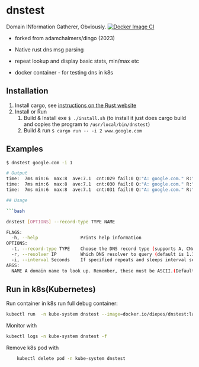 # dnstest

Domain INformation Gatherer, Obviously.
[![Docker Image CI](https://github.com/diepes/rust-dnstest/actions/workflows/docker-image.yml/badge.svg)](https://github.com/diepes/rust-dnstest/actions/workflows/docker-image.yml)

* forked from adamchalmers/dingo (2023)

* Native rust dns msg parsing
* repeat lookup and display basic stats, min/max etc
* docker container - for testing dns in k8s

## Installation

1. Install cargo, see [instructions on the Rust website](https://doc.rust-lang.org/cargo/getting-started/installation.html)
2. Install or Run
   1. Build & Install exe ```$ ./install.sh``` (to install it just does cargo build and copies the program to `/usr/local/bin/dnstest`)
   2. Build & run ```$ cargo run -- -i 2 www.google.com```

## Examples

```sh
$ dnstest google.com -i 1

# Output
time:  7ms min:6  max:8  ave:7.1  cnt:029 fail:0 Q:"A: google.com." R:"1.1.1.1:53" Ans:"A: 142.250.204.14 (TTL 279)..."
time:  7ms min:6  max:8  ave:7.1  cnt:030 fail:0 Q:"A: google.com." R:"1.1.1.1:53" Ans:"A: 142.250.204.14 (TTL 249)..."
time:  7ms min:6  max:8  ave:7.1  cnt:031 fail:0 Q:"A: google.com." R:"1.1.1.1:53" Ans:"A: 172.217.24.46 (TTL 264)...."

## Usage

```bash

dnstest [OPTIONS] --record-type TYPE NAME

FLAGS:
  -h, --help                Prints help information
OPTIONS:
  -t, --record-type TYPE    Choose the DNS record type (supports A, CNAME, SOA and AAAA) (default A)
  -r, --resolver IP         Which DNS resolver to query (default is 1.1.1.1:53)
  -i, --interval Seconds    If specified repeats and sleeps interval seconds between dns queries.
ARGS:
  NAME A domain name to look up. Remember, these must be ASCII.(Default google.com)

```
## Run in k8s(Kubernetes)

Run container in k8s
run full debug container:

```bash
kubectl run  -n kube-system dnstest --image=docker.io/diepes/dnstest:latest -- -i 1 microsoft.com
```

Monitor with

```bash
kubectl logs -n kube-system dnstest -f
```

Remove k8s pod with

```bash
    kubectl delete pod -n kube-system dnstest
```

